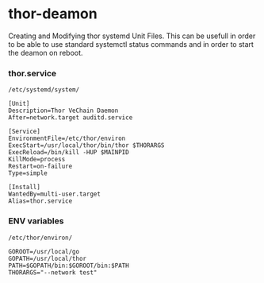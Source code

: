 # thor-deamon


Creating and Modifying thor systemd Unit Files.
This can be usefull in order to be able to use standard systemctl status commands and in order to start the deamon on reboot.

### thor.service
```
/etc/systemd/system/
```
```
[Unit]
Description=Thor VeChain Daemon
After=network.target auditd.service

[Service]
EnvironmentFile=/etc/thor/environ
ExecStart=/usr/local/thor/bin/thor $THORARGS
ExecReload=/bin/kill -HUP $MAINPID
KillMode=process
Restart=on-failure
Type=simple

[Install]
WantedBy=multi-user.target
Alias=thor.service
```
### ENV variables
```
/etc/thor/environ/
```
```
GOROOT=/usr/local/go
GOPATH=/usr/local/thor
PATH=$GOPATH/bin:$GOROOT/bin:$PATH
THORARGS="--network test"
```



